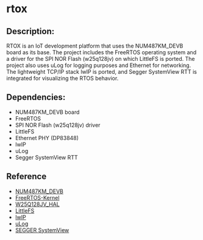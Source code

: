 # rtox

## Description:
RTOX is an IoT development platform that uses the NUM487KM_DEVB board as its base. The project includes the FreeRTOS operating system and a driver for the SPI NOR Flash (w25q128jv) on which LittleFS is ported. The project also uses uLog for logging purposes and Ethernet for networking. The lightweight TCP/IP stack lwIP is ported, and Segger SystemView RTT is integrated for visualizing the RTOS behavior.

## Dependencies:
- NUM487KM_DEVB board
- FreeRTOS
- SPI NOR Flash (w25q128jv) driver
- LittleFS
- Ethernet PHY (DP83848)
- lwIP
- uLog
- Segger SystemView RTT

## Reference
- [NUM487KM_DEVB](https://github.com/cy023/NUM487KM_DEVB)
- [FreeRTOS-Kernel](https://github.com/FreeRTOS/FreeRTOS-Kernel)
- [W25Q128JV_HAL](https://github.com/cy023/W25Q128JV_HAL)
- [LittleFS](https://github.com/littlefs-project/littlefs)
- [lwIP](https://git.savannah.nongnu.org/cgit/lwip.git)
- [uLog](https://github.com/rdpoor/ulog)
- [SEGGER SystemView](https://www.segger.com/products/development-tools/systemview/)
